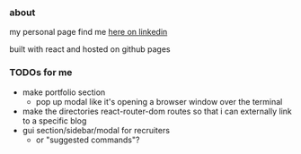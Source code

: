 ### about

my personal page
find me [here on linkedin](https://linkedin.com/in/jd2rogers2)

built with react and hosted on github pages


### TODOs for me
- make portfolio section
    - pop up modal like it's opening a browser window over the terminal
- make the directories react-router-dom routes so that i can externally link to a specific blog
- gui section/sidebar/modal for recruiters
  - or "suggested commands"?
